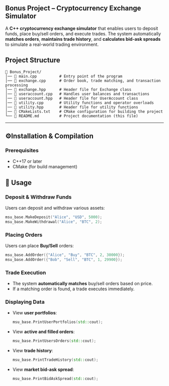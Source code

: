 **Bonus Project – Cryptocurrency Exchange Simulator**
--

A **C++ cryptocurrency exchange simulator** that enables users to deposit funds, place buy/sell orders, and execute trades. The system automatically **matches orders**, **maintains trade history**, and **calculates bid-ask spreads** to simulate a real-world trading environment.  


## **Project Structure**  

```
📁 Bonus_Project/
│── 📄 main.cpp          # Entry point of the program
│── 📄 exchange.cpp      # Order book, trade matching, and transaction processing
│── 📄 exchange.hpp      # Header file for Exchange class
│── 📄 useraccount.cpp   # Handles user balances and transactions
│── 📄 useraccount.hpp   # Header file for UserAccount class
│── 📄 utility.cpp       # Utility functions and operator overloads
│── 📄 utility.hpp       # Header file for utility functions
│── 📄 CMakeLists.txt    # CMake configuration for building the project
└── 📄 README.md         # Project documentation (this file)
```

---

## ⚙**Installation & Compilation**  

### **Prerequisites**  
- C++17 or later  
- CMake (for build management)  


## 📜 **Usage**  

### **Deposit & Withdraw Funds**
Users can deposit and withdraw various assets:  
```cpp
msu_base.MakeDeposit("Alice", "USD", 5000);
msu_base.MakeWithdrawal("Alice", "BTC", 2);
```

### **Placing Orders**  
Users can place **Buy/Sell** orders:  
```cpp
msu_base.AddOrder({"Alice", "Buy", "BTC", 2, 30000});
msu_base.AddOrder({"Bob", "Sell", "BTC", 1, 29900});
```

### **Trade Execution**  
- The system **automatically matches** buy/sell orders based on price.  
- If a matching order is found, a trade executes immediately.  

### **Displaying Data**  
- View **user portfolios**:  
  ```cpp
  msu_base.PrintUserPortfolios(std::cout);
  ```
- View **active and filled orders**:  
  ```cpp
  msu_base.PrintUsersOrders(std::cout);
  ```
- View **trade history**:  
  ```cpp
  msu_base.PrintTradeHistory(std::cout);
  ```
- View **market bid-ask spread**:  
  ```cpp
  msu_base.PrintBidAskSpread(std::cout);
  ```
